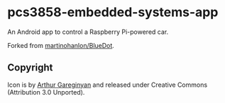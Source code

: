 # pcs3858-embedded-systems-app

An Android app to control a Raspberry Pi-powered car.

Forked from [martinohanlon/BlueDot](https://github.com/martinohanlon/BlueDot).

## Copyright

Icon is by [Arthur Gareginyan](https://www.iconfinder.com/ArthurGareginyan) and released under Creative Commons (Attribution 3.0 Unported).
